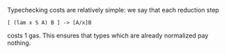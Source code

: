 Typechecking costs are relatively simple: we say that each reduction step

```
[ (lam x S A) B ] -> [A/x]B
```

costs 1 gas. This ensures that types which are already normalized pay nothing.
